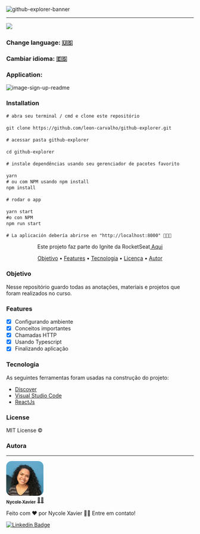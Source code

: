 ![github-explorer-banner](https://user-images.githubusercontent.com/74930052/135010351-346767be-38f5-4220-aada-2a86096bd030.png)

----
<img src="https://img.shields.io/static/v1?label=Status&message=complete&color=00800&style=for-the-badge&logo=ghost"/>

### Change language: <a href="https://github.com/nycolexavierr/01-github-explorer/blob/main/READMEeng.md" target="_blank">🇺🇸</a> 

### Cambiar idioma: <a href="https://github.com/nycolexavierr/01-github-explorer/blob/main/READMEsp.md" target="_blank">🇪🇸</a> 

### Application: 
![image-sign-up-readme](https://user-images.githubusercontent.com/74930052/147781763-d01719e5-2ed3-475f-8541-bcb24899cef8.png)

### Installation

```
# abra seu terminal / cmd e clone este repositório

git clone https://github.com/leon-carvalho/github-explorer.git

# acessar pasta github-explorer

cd github-explorer

# instale dependências usando seu gerenciador de pacotes favorito

yarn
# ou com NPM usando npm install
npm install

# rodar o app

yarn start
#o con NPM
npm run start

# La aplicación debería abrirse en "http://localhost:8000" 🎉🎉🎉

```


<p align="center">Este projeto faz parte do Ignite da RocketSeat<a href="https://www.rocketseat.com.br/ignite" target='_blank'> Aqui </a> </p>

<p align="center">
 <a href="#Objective">Objetivo</a> •
 <a href="#Features">Features</a> • 
 <a href="#Technology">Tecnologia</a> •
 <a href="#License">Licença</a> • 
 <a href="#Author">Autor</a>
</p>

### Objetivo
Nesse repositório guardo todas as anotações, materiais e projetos que foram realizados no curso. 

### Features

- [x] Configurando ambiente
- [x] Conceitos importantes
- [x] Chamadas HTTP 
- [x] Usando Typescript
- [x] Finalizando aplicação

### Tecnologia

As seguintes ferramentas foram usadas na construção do projeto:

- [Discover](https://app.rocketseat.com.br/discover)
- [Visual Studio Code](https://code.visualstudio.com/download)
- [ReactJs](https://reactjs.org/docs/getting-started.html)

### License

MIT License ©

### Autora
---

<a href="https://nycole-xavierr.medium.com/">
<img style="border-radius: 15%;" src="assets/eu-em-azul.jpeg" width="100px;" alt=""/>
<br />
<sub><b>Nycole Xavier</b></sub></a> <a href="https://nycole-xavierr.medium.com/" title="Medium">👩‍💻</a>

<p>Feito com ❤️ por Nycole Xavier 👋🏽 Entre em contato!</p>

[![Linkedin Badge](https://img.shields.io/badge/-NycoleXavier-blue?style=flat-square&logo=Linkedin&logoColor=white&link=https://https://www.linkedin.com/in/nycole-xavier-641271202/)](https://www.linkedin.com/in/nycole-xavier-641271202/)

